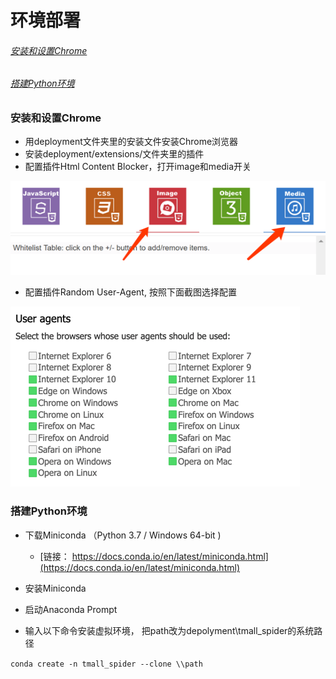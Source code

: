 # 环境部署

###### [安装和设置Chrome](#安装和设置chrome)

###### [搭建Python环境](#搭建python环境)

### 安装和设置Chrome

* 用deployment文件夹里的安装文件安装Chrome浏览器
* 安装deployment/extensions/文件夹里的插件
* 配置插件Html Content Blocker，打开image和media开关

![](/assets/content_blocker.png)

* 配置插件Random User-Agent, 按照下面截图选择配置

![](/assets/ua.png)

#### 

### 搭建Python环境

* 下载Miniconda  （Python 3.7 / Windows 64-bit \)

  * [链接： https://docs.conda.io/en/latest/miniconda.html](https://docs.conda.io/en/latest/miniconda.html)

* 安装Miniconda

* 启动Anaconda Prompt

* 输入以下命令安装虚拟环境， 把path改为depolyment\tmall\_spider的系统路径

`conda create -n tmall_spider --clone \\path`

